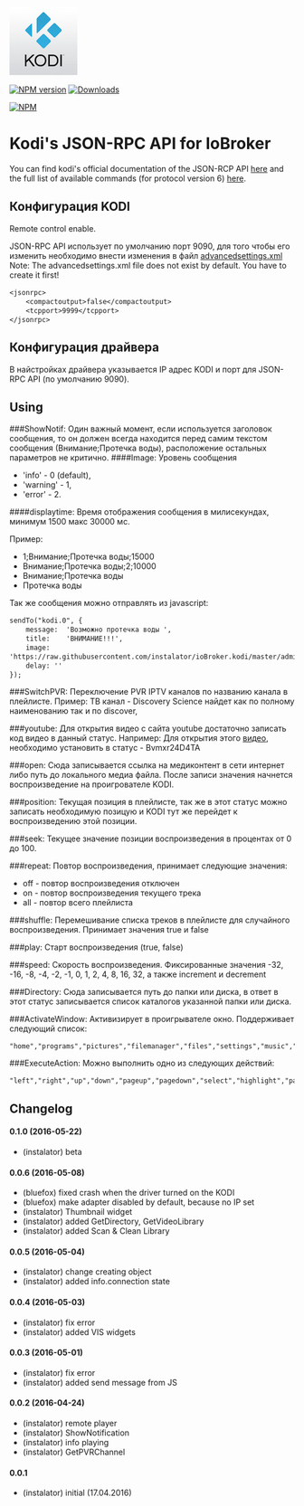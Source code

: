 ![Logo](admin/kodi.png)

[![NPM version](https://img.shields.io/npm/v/iobroker.kodi.svg)](https://www.npmjs.com/package/iobroker.kodi)
[![Downloads](https://img.shields.io/npm/dm/iobroker.kodi.svg)](https://www.npmjs.com/package/iobroker.kodi)

[![NPM](https://nodei.co/npm/iobroker.kodi.png?downloads=true)](https://nodei.co/npm/iobroker.kodi/)

# Kodi's JSON-RPC API for IoBroker
You can find kodi's official documentation of the JSON-RCP API [here](http://kodi.wiki/view/JSON-RPC_API) and the full list of available commands (for protocol version 6) [here](http://kodi.wiki/view/JSON-RPC_API/v6).

## Конфигурация KODI
Remote control enable.

JSON-RPC API использует по умолчанию порт 9090, для того чтобы его изменить необходимо внести изменения в файл [advancedsettings.xml](http://kodi.wiki/view/AdvancedSettings.xml)
Note: The advancedsettings.xml file does not exist by default. You have to create it first!
```
<jsonrpc>
    <compactoutput>false</compactoutput>
    <tcpport>9999</tcpport>
</jsonrpc>
```

## Конфигурация драйвера
В найстройках драйвера указывается IP адрес KODI и порт для JSON-RPC API (по умолчанию 9090).

## Using
###ShowNotif: 
Один важный момент, если используется заголовок сообщения, то он должен всегда находится перед самим текстом сообщения (Внимание;Протечка воды), расположение остальных параметров не критично.
####Image:
Уровень сообщения
  * 'info' - 0 (default),
  * 'warning' - 1,
  * 'error' - 2.

####displaytime:
Время отображения сообщения в милисекундах, минимум 1500 макс 30000 мс.

Пример: 
 * 1;Внимание;Протечка воды;15000
 * Внимание;Протечка воды;2;10000
 * Внимание;Протечка воды
 * Протечка воды

Так же сообщения можно отправлять из javascript:
```
sendTo("kodi.0", {
    message:  'Возможно протечка воды ',
    title:    'ВНИМАНИЕ!!!',
    image: 'https://raw.githubusercontent.com/instalator/ioBroker.kodi/master/admin/kodi.png',
    delay: ''
});
```
###SwitchPVR: 
Переключение PVR IPTV каналов по названию канала в плейлисте.
Пример:
	ТВ канал - Discovery Science найдет как по полному наименованию так и по discover,
	
###youtube: 
Для открытия видео с сайта youtube достаточно записать код видео в данный статус.
Например: Для открытия этого [видео](https://www.youtube.com/watch?v=Bvmxr24D4TA), необходимо установить в статус - Bvmxr24D4TA

###open: 
Сюда записывается ссылка на медиконтент в сети интернет либо путь до локального медиа файла.
После записи значения начнется воспроизведение на проигрователе KODI.

###position: 
Текущая позиция в плейлисте, так же в этот статус можно записать необходимую позицую и KODI тут же перейдет к воспроизведению этой позиции.

###seek: 
Текущее значение позиции воспроизведения в процентах от 0 до 100.

###repeat: 
Повтор воспроизведения, принимает следующие значения:
* off - повтор воспроизведения отключен
* on - повтор воспроизведения текущего трека
* all - повтор всего плейлиста

###shuffle: 
Перемешивание списка треков в плейлисте для случайного воспроизведения.
Принимает значения true и false

###play: 
Старт воспроизведения (true, false)

###speed: 
Скорость воспроизведения. Фиксированные значения -32, -16, -8, -4, -2, -1, 0, 1, 2, 4, 8, 16, 32, а также increment и decrement

###Directory: 
Сюда записывается путь до папки или диска, в ответ в этот статус записывается список каталогов указанной папки или диска.

###ActivateWindow: 
Активизирует в проигрывателе окно. Поддерживает следующий список:
```
"home","programs","pictures","filemanager","files","settings","music","video","videos","tv","pvr","pvrguideinfo","pvrrecordinginfo","pvrtimersetting","pvrgroupmanager","pvrchannelmanager",,"pvrchannelmanager","pvrguidesearch","pvrchannelscan","pvrupdateprogress","pvrosdchannels","pvrosdguide","pvrosddirector","pvrosdcutter","pvrosdteletext","systeminfo","testpattern","screencalibration","guicalibration","picturessettings","programssettings","weathersettings","musicsettings","systemsettings","videossettings","networksettings","servicesettings","appearancesettings","pvrsettings","tvsettings","scripts","videofiles","videolibrary","videoplaylist","loginscreen","profiles","skinsettings","addonbrowser","yesnodialog","progressdialog","virtualkeyboard","volumebar","submenu","favourites","contextmenu","infodialog","numericinput","gamepadinput","shutdownmenu","mutebug","playercontrols","seekbar","musicosd","addonsettings","visualisationsettings","visualisationpresetlist","osdvideosettings","osdaudiosettings","videobookmarks","filebrowser","networksetup","mediasource","profilesettings","locksettings","contentsettings","songinformation","smartplaylisteditor","smartplaylistrule","busydialog","pictureinfo","accesspoints","fullscreeninfo","karaokeselector","karaokelargeselector","sliderdialog","addoninformation","musicplaylist","musicfiles","musiclibrary","musicplaylisteditor","teletext","selectdialog","musicinformation","okdialog","movieinformation","textviewer","fullscreenvideo","fullscreenlivetv","visualisation","slideshow","filestackingdialog","karaoke","weather","screensaver","videoosd","videomenu","videotimeseek","musicoverlay","videooverlay","startwindow","startup","peripherals","peripheralsettings","extendedprogressdialog","mediafilter".
```

###ExecuteAction: 
Можно выполнить одно из следующих действий:
```
"left","right","up","down","pageup","pagedown","select","highlight","parentdir","parentfolder","back","previousmenu","info","pause","stop","skipnext","skipprevious","fullscreen","aspectratio","stepforward","stepback","bigstepforward","bigstepback","osd","showsubtitles","nextsubtitle","codecinfo","nextpicture","previouspicture","zoomout","zoomin","playlist","queue","zoomnormal","zoomlevel1","zoomlevel2","zoomlevel3","zoomlevel4","zoomlevel5","zoomlevel6","zoomlevel7","zoomlevel8","zoomlevel9","nextcalibration","resetcalibration","analogmove","rotate","rotateccw","close","subtitledelayminus","subtitledelay","subtitledelayplus","audiodelayminus","audiodelay","audiodelayplus","subtitleshiftup","subtitleshiftdown","subtitlealign","audionextlanguage","verticalshiftup","verticalshiftdown","nextresolution","audiotoggledigital","number0","number1","number2","number3","number4","number5","number6","number7","number8","number9","osdleft","osdright","osdup","osddown","osdselect","osdvalueplus","osdvalueminus","smallstepback","fastforward","rewind","play","playpause","delete","copy","move","mplayerosd","hidesubmenu","screenshot","rename","togglewatched","scanitem","reloadkeymaps","volumeup","volumedown","mute","backspace","scrollup","scrolldown","analogfastforward","analogrewind","moveitemup","moveitemdown","contextmenu","shift","symbols","cursorleft","cursorright","showtime","analogseekforward","analogseekback","showpreset","presetlist","nextpreset","previouspreset","lockpreset","randompreset","increasevisrating","decreasevisrating","showvideomenu","enter","increaserating","decreaserating","togglefullscreen","nextscene","previousscene","nextletter","prevletter","jumpsms2","jumpsms3","jumpsms4","jumpsms5","jumpsms6","jumpsms7","jumpsms8","jumpsms9","filter","filterclear","filtersms2","filtersms3","filtersms4","filtersms5","filtersms6","filtersms7","filtersms8","filtersms9","firstpage","lastpage","guiprofile","red","green","yellow","blue","increasepar","decreasepar","volampup","volampdown","channelup","channeldown","previouschannelgroup","nextchannelgroup","leftclick","rightclick","middleclick","doubleclick","wheelup","wheeldown","mousedrag","mousemove","noop".
```

## Changelog

#### 0.1.0 (2016-05-22)
* (instalator) beta

#### 0.0.6 (2016-05-08)
* (bluefox) fixed crash when the driver turned on the KODI
* (bluefox) make adapter disabled by default, because no IP set
* (instalator) Thumbnail widget
* (instalator) added GetDirectory, GetVideoLibrary
* (instalator) added Scan & Clean Library

#### 0.0.5 (2016-05-04)
* (instalator) change creating object
* (instalator) added info.connection state

#### 0.0.4 (2016-05-03)
* (instalator) fix error
* (instalator) added VIS widgets

#### 0.0.3 (2016-05-01)
* (instalator) fix error
* (instalator) added send message from JS

#### 0.0.2 (2016-04-24)
* (instalator) remote player
* (instalator) ShowNotification
* (instalator) info playing
* (instalator) GetPVRChannel

#### 0.0.1
* (instalator) initial (17.04.2016)
